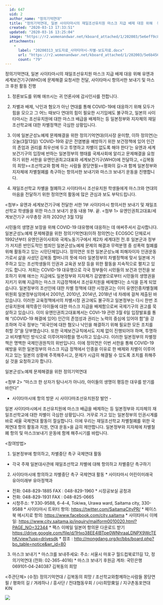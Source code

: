 ```yaml
---
  id: 647
  uid: 2
  author_name: "정의기억연대"
  title: "정의기억연대, 일본 사이타마시의 재일조선유치원 마스크 지급 배제 대응 위해  유엔과 세계보건기구(WHO)에 문제해결 요청서한 전달,사이타마시 항의서한 보내기 및 마스크 후원 활동 진행"
  created: "2020-03-13 17:33:51"
  updated: "2020-03-16 13:25:04"
  image: "https://r2.womenandwar.net/kboard_attached/1/202003/5e6eff9c83d649596608.jpg"
  attachments: 
    - 
      label: "20200313_보도자료_사마타마시-차별-보도자료.docx"
      url: "https://r2.womenandwar.net/kboard_attached/1/202003/5e6b456f093be3316970.docx"
      count: "79"
---
```

정의기억연대, 일본 사이타마시의 재일조선유치원 마스크 지급 배제 대응 위해 
유엔과 세계보건기구(WHO)에 문제해결 요청서한 전달, 
사이타마시 항의서한 보내기 및 마스크 후원 활동 진행 

1. 정론보도를 위해 애쓰시는 귀 언론사에 감사인사를 전합니다. 

2. 차별과 배제, 낙인과 혐오가 아닌 연대를 통해 COVID-19에 대응하기 위해 모두가 힘을 모으고 그 어느 때보다 연대의 힘이 필요한 시기임에도 불구하고, 일본의 사이타마시는 조선유치원에 대한 마스크 배급을 배제하는 등 일본정부와 지자체의 재일조선학교에 대한 차별정책은 극심한 상황입니다. 

3. 이에 일본군성노예제 문제해결을 위한 정의기억연대(이사장 윤미향, 이하 정의연)는 오늘(3월13일) ‘COVID-19와 같은 전염병을 예방하기 위한 보건정책에 있어 인간의 존엄과 권리를 최우선에 두고 투명하고 차별이 없도록 해야 한다’는 유엔과 세계보건기구의 입장에 반하는 일본정부의 행태를 국제사회에 알리고 문제해결을 요청하기 위한 서한을 유엔인권최고대표와 세계보건기구(WHO)에 전달하고, <김복동의 희망><조선학교와 함께 하는 사람들 몽당연필><평화의 길>과 함께 일본정부와 지자체에 차별철폐를 촉구하는 항의서한 보내기와 마스크 보내기 운동을 진행합니다. 

4. 재일조선학교 차별을 철폐하고 사이타마시 조선유치원 학생들에게 마스크와 연대의 마음을 전달하기 위한 정의연의 활동에 많은 관심과 보도 부탁드립니다.

<첨부> 
유엔과 세계보건기구에 전달한 서한 1부
사이타마시 항의서한 보내기 및 재일조선학교 학생들을 위한 마스크 보내기 운동 내용 1부. 끝. 
<첨부 1> 
유엔인권최고대표/세계보건기구 사무총장 귀하
2020년 3월 13일 

시민들의 생명권 보장을 위해 COVID-19 대유행에 대응하는 데 애써주셔서 감사합니다. 
일본군성노예제 문제해결을 위한 정의기억연대(이하 정의연)는 ECOSOC 단체로서 1992년부터 유엔인권이사회와 국제노동기구에서 제2차 세계대전 전.후 일본군과 정부가 저지른 반인도적인 범죄인 일본군성노예제 문제의 해결과 무력분쟁 중 성폭력 철폐를 위해 활동하고 있는 시민단체입니다. 
정의연은 또한 일본군성노예 피해자이자 인권운동가로서 삶을 사셨던 김복동 할머니의 뜻에 따라 일본정부의 차별정책에 맞서 일본에 거주하고 있는 조선학생들의 인권과 교육권 보장 등을 위한 활동을 지속적으로 펼치고 있기도 합니다. 
저희는 COVID-19 대유행으로 각국 정부들이 시민들의 보건과 안전을 보호하기 위해 애쓰는 지금에도 일본정부와 지자체가 감염병으로부터 시민들의 생명권을 지키기 위해 지급하는 마스크 지급정책에서 조선유치원을 배제했다는 소식을 듣게 되었습니다.
일본정부의 조선인에 대한 차별 정책에 대한 시정권고는 이미 유엔인종차별철폐위원회 일본정부심의에서 2001년, 2010년, 2014년, 2018년 네 차례에 걸쳐 제출된 바 있습니다. 이러한 교육정책에서의 차별시정 권고에도 불구하고 일본정부는 다시 한번 조선유치원에 재학중인 아이들에 대한 마스크 지급을 배제함으로써 국제기구의 권고를 묵살하고 있습니다. 
이미 유엔인권최고대표께서는 COVI-19 관련 3월 6일 입장발표를 통해 “(COVID-19 해결에 있어) 인간의 존엄성과 권리는 노력의 중심에 있어야 함”을 강조하며 각국 정부는 “외국인에 대한 혐오나 낙인을 해결하기 위해 필요한 모든 조치를 취할 것”을 당부했습니다. 또한 국제보건규칙에서도 지체 없이 진행되어야 하며, 투명하고 비차별적인 방식으로 이루어져야함을 명시하고 있습니다. 
이러한 일본정부의 차별정책은 명백한 국제인권원칙의 위반입니다. 
이에 정의연은 이번 서한을 통해 COVID-19 예방을 위한 일본정부의 마스크 지급 정책에서 인종을 이유로 한 배제와 차별이 이루어지고 있는 일본의 상황에 주목해주시고, 문제가 시급히 해결될 수 있도록 조치를 취해주실 것을 요청하고자 합니다. 

일본군성노예제 문제해결을 위한 정의기억연대 


<첨부 2> 
“마스크 한 상자가 탐나서가 아니라, 아이들의 생명이 평등한 대우를 받기를 바란다”
- 사이타마시에 항의 방문 시 사이다마조선유치원장 발언 -

일본 사이타마시에서 조선유치원에 마스크 배급을 배제하는 등 일본정부와 지자체의 재일조선학교에 대한 차별이 극심한 상황입니다. 거꾸로 가고 있는 일본정부의 인권시계를 바로 세울 국제연대 활동이 절실합니다. 이에 우리는 재일조선학교 차별철폐를 위한 국제연대 항의 활동과 지원, 연대 운동>을 급히 제안합니다. 
일본정부와 지자체에 차별철폐 항의 및 마스크보내기 운동에 함께 해주시기를 바랍니다.

<참여방법>
1. 일본정부에 항의하고, 차별중단 촉구 국제연대 활동 
- 각국 주재 일본대사관에 재일조선학교 차별에 대해 항의하고 차별중단 촉구하기 

2. 사이타마시에 항의하고 차별중단 촉구 국제연대 활동
 \* 사이타마시 어린이미래국 유아미래부 유아정책과 
 - 전화: 048-829-1885 FAX : 048-829-1960
 \* 시장공보실 공청과 
 - 전화: 048-829-1931 FAX : 048-825-0665 
 - 시청주소: 〒330-9588, 6-4-4, Tokiwa, Urawa ward, Saitama city, 330-9588
 \* 사이타마시 트위터 항의: https://twitter.com/SaitamaCityPR/
 \* 페이스북 메시지로 항의: https://www.facebook.com/city.saitama 
 \* 사이타마시 이메일:
https://www.city.saitama.jp/inquiry/mailform0010020.html?PAGE_NO=32344
 \* 팩스 이메일 일본어 항의문 다운로드 받기
https://drive.google.com/file/d/1Hxo38EE4IBTpe0WNhraaLDNPX9WcTEhK/view?usp=drivesdk
\* 참조 : http://mongdang.org/kr/bbs/board.php?bo_table=notice&wr_id=80

3. 마스크 보내기 
\* 마스크를 보내주세요: 
 주소: 서울시 마포구 월드컵북로11길 12, 정의기억연대 (전화: 02-365-4016)
\* 마스크 보내기 후원금 계좌: 국민은행 069101-04-240387 김복동의 희망
 
<주관단체> (수정)
정의기억연대 / 김복동의 희망 / 조선학교와함께하는사람들 몽당연필 / 평화의 길 / 겨레하나 / 흥사단 / 전대협동우회 / (사)희망來일 / 지구촌동포연대 KIN

 ![](https://r2.womenandwar.net/kboard_attached/1/202003/5e6eff9c83d649596608.jpg)